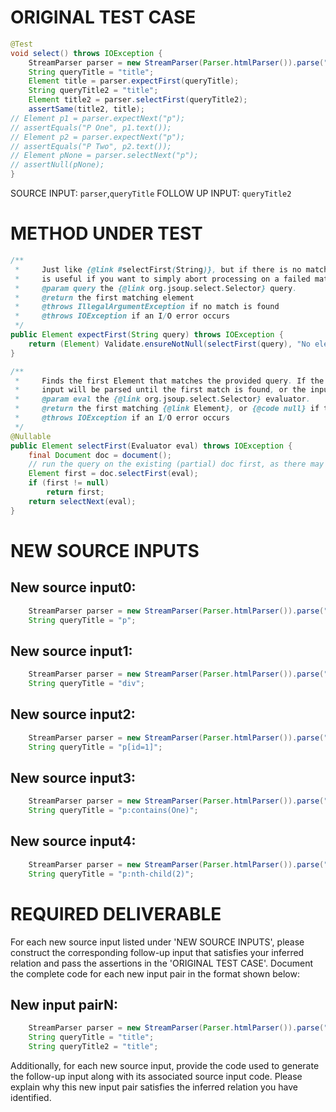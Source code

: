# ORIGINAL TEST CASE
```java
@Test
void select() throws IOException {
    StreamParser parser = new StreamParser(Parser.htmlParser()).parse("<title>One</title><p id=1>P One</p><p id=2>P Two</p>", "");
    String queryTitle = "title";
    Element title = parser.expectFirst(queryTitle);
    String queryTitle2 = "title";
    Element title2 = parser.selectFirst(queryTitle2);
    assertSame(title2, title);
// Element p1 = parser.expectNext("p");
// assertEquals("P One", p1.text());
// Element p2 = parser.expectNext("p");
// assertEquals("P Two", p2.text());
// Element pNone = parser.selectNext("p");
// assertNull(pNone);
}

```
SOURCE INPUT: `parser`,`queryTitle`
FOLLOW UP INPUT: `queryTitle2`


# METHOD UNDER TEST
```java
/**
 *     Just like {@link #selectFirst(String)}, but if there is no match, throws an {@link IllegalArgumentException}. This
 *     is useful if you want to simply abort processing on a failed match.
 *     @param query the {@link org.jsoup.select.Selector} query.
 *     @return the first matching element
 *     @throws IllegalArgumentException if no match is found
 *     @throws IOException if an I/O error occurs
 */
public Element expectFirst(String query) throws IOException {
    return (Element) Validate.ensureNotNull(selectFirst(query), "No elements matched the query '%s' in the document.", query);
}

/**
 *     Finds the first Element that matches the provided query. If the parsed Document does not already have a match, the
 *     input will be parsed until the first match is found, or the input is completely read.
 *     @param eval the {@link org.jsoup.select.Selector} evaluator.
 *     @return the first matching {@link Element}, or {@code null} if there's no match
 *     @throws IOException if an I/O error occurs
 */
@Nullable
public Element selectFirst(Evaluator eval) throws IOException {
    final Document doc = document();
    // run the query on the existing (partial) doc first, as there may be a hit already parsed
    Element first = doc.selectFirst(eval);
    if (first != null)
        return first;
    return selectNext(eval);
}

```


# NEW SOURCE INPUTS
## New source input0:
```java
    StreamParser parser = new StreamParser(Parser.htmlParser()).parse("<title>One</title><p id=1>P One</p><p id=2>P Two</p>", "");
    String queryTitle = "p";
```

## New source input1:
```java
    StreamParser parser = new StreamParser(Parser.htmlParser()).parse("<title>One</title><p id=1>P One</p><p id=2>P Two</p>", "");
    String queryTitle = "div";
```

## New source input2:
```java
    StreamParser parser = new StreamParser(Parser.htmlParser()).parse("<title>One</title><p id=1>P One</p><p id=2>P Two</p>", "");
    String queryTitle = "p[id=1]";
```

## New source input3:
```java
    StreamParser parser = new StreamParser(Parser.htmlParser()).parse("<title>One</title><p id=1>P One</p><p id=2>P Two</p>", "");
    String queryTitle = "p:contains(One)";
```

## New source input4:
```java
    StreamParser parser = new StreamParser(Parser.htmlParser()).parse("<title>One</title><p id=1>P One</p><p id=2>P Two</p>", "");
    String queryTitle = "p:nth-child(2)";
```



# REQUIRED DELIVERABLE
For each new source input listed under 'NEW SOURCE INPUTS', please construct the corresponding follow-up input that satisfies your inferred relation and pass the assertions in the 'ORIGINAL TEST CASE'. Document the complete code for each new input pair in the format shown below:
## New input pairN:
```java
    StreamParser parser = new StreamParser(Parser.htmlParser()).parse("<title>One</title><p id=1>P One</p><p id=2>P Two</p>", "");
    String queryTitle = "title";
    String queryTitle2 = "title";
```

Additionally, for each new source input, provide the code used to generate the follow-up input along with its associated source input code. Please explain why this new input pair satisfies the inferred relation you have identified.